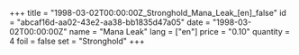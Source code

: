 +++
title = "1998-03-02T00:00:00Z_Stronghold_Mana_Leak_[en]_false"
id = "abcaf16d-aa02-43e2-aa38-bb1835d47a05"
date = "1998-03-02T00:00:00Z"
name = "Mana Leak"
lang = ["en"]
price = "0.10"
quantity = 4
foil = false
set = "Stronghold"
+++
